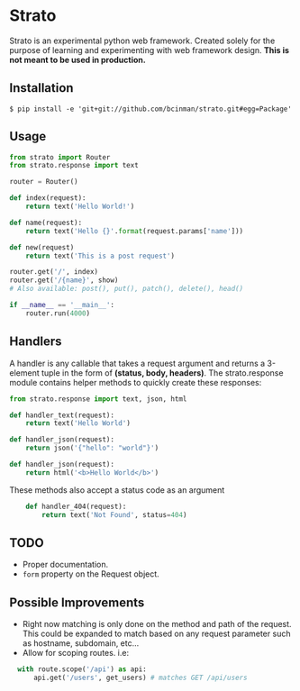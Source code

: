# Strato

Strato is an experimental python web framework. Created solely for the purpose of learning and experimenting with web framework design. **This is not meant to be used in production.**

## Installation
    $ pip install -e 'git+git://github.com/bcinman/strato.git#egg=Package'   

## Usage
```python
from strato import Router
from strato.response import text

router = Router()

def index(request):
    return text('Hello World!')

def name(request):
    return text('Hello {}'.format(request.params['name']))

def new(request)
    return text('This is a post request')

router.get('/', index)
router.get('/{name}', show)
# Also available: post(), put(), patch(), delete(), head()

if __name__ == '__main__':
    router.run(4000)
```

## Handlers
A handler is any callable that takes a request argument and returns a 3-element tuple in the form of __(status, body, headers)__. The strato.response module contains helper methods to quickly create these responses:
```python
from strato.response import text, json, html

def handler_text(request):
    return text('Hello World')

def handler_json(request):
    return json('{"hello": "world"}')

def handler_json(request):
    return html('<b>Hello World</b>')
```

These methods also accept a status code as an argument
```python    
    def handler_404(request):
        return text('Not Found', status=404)
```
## TODO
* Proper documentation.
* `form` property on the Request object.

## Possible Improvements
* Right now matching is only done on the method and path of the request. This could be expanded to match based on any request parameter such as hostname, subdomain, etc...
* Allow for scoping routes. i.e:

```python
  with route.scope('/api') as api:
      api.get('/users', get_users) # matches GET /api/users
```